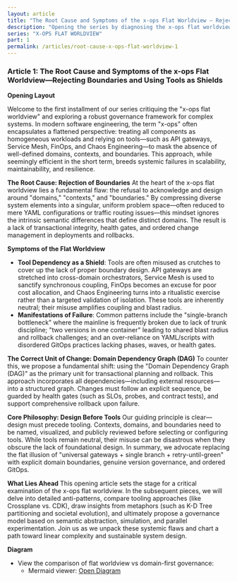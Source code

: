 ```yaml
---
layout: article
title: "The Root Cause and Symptoms of the x-ops Flat Worldview — Rejecting Boundaries and Using Tools as Shields"
description: "Opening the series by diagnosing the x-ops flat worldview, its rejection of domain boundaries, and why tools become shields for missing semantics. Introduces the Domain Dependency Graph (DAG) as the correct unit of change."
series: "X-OPS FLAT WORLDVIEW"
part: 1
permalink: /articles/root-cause-x-ops-flat-worldview-1
---
```


### Article 1: The Root Cause and Symptoms of the x-ops Flat Worldview—Rejecting Boundaries and Using Tools as Shields

**Opening Layout**

Welcome to the first installment of our series critiquing the "x-ops flat worldview" and exploring a robust governance framework for complex systems. In modern software engineering, the term "x-ops" often encapsulates a flattened perspective: treating all components as homogeneous workloads and relying on tools—such as API gateways, Service Mesh, FinOps, and Chaos Engineering—to mask the absence of well-defined domains, contexts, and boundaries. This approach, while seemingly efficient in the short term, breeds systemic failures in scalability, maintainability, and resilience.

**The Root Cause: Rejection of Boundaries**
At the heart of the x-ops flat worldview lies a fundamental flaw: the refusal to acknowledge and design around "domains," "contexts," and "boundaries." By compressing diverse system elements into a singular, uniform problem space—often reduced to mere YAML configurations or traffic routing issues—this mindset ignores the intrinsic semantic differences that define distinct domains. The result is a lack of transactional integrity, health gates, and ordered change management in deployments and rollbacks.

**Symptoms of the Flat Worldview**
- **Tool Dependency as a Shield**: Tools are often misused as crutches to cover up the lack of proper boundary design. API gateways are stretched into cross-domain orchestrators, Service Mesh is used to sanctify synchronous coupling, FinOps becomes an excuse for poor cost allocation, and Chaos Engineering turns into a ritualistic exercise rather than a targeted validation of isolation. These tools are inherently neutral; their misuse amplifies coupling and blast radius.
- **Manifestations of Failure**: Common patterns include the "single-branch bottleneck" where the mainline is frequently broken due to lack of trunk discipline; "two versions in one container" leading to shared blast radius and rollback challenges; and an over-reliance on YAML/scripts with disordered GitOps practices lacking phases, waves, or health gates.

**The Correct Unit of Change: Domain Dependency Graph (DAG)**
To counter this, we propose a fundamental shift: using the "Domain Dependency Graph (DAG)" as the primary unit for transactional planning and rollback. This approach incorporates all dependencies—including external resources—into a structured graph. Changes must follow an explicit sequence, be guarded by health gates (such as SLOs, probes, and contract tests), and support comprehensive rollback upon failure.

**Core Philosophy: Design Before Tools**
Our guiding principle is clear—design must precede tooling. Contexts, domains, and boundaries need to be named, visualized, and publicly reviewed before selecting or configuring tools. While tools remain neutral, their misuse can be disastrous when they obscure the lack of foundational design. In summary, we advocate replacing the flat illusion of "universal gateways + single branch + retry-until-green" with explicit domain boundaries, genuine version governance, and ordered GitOps.

**What Lies Ahead**
This opening article sets the stage for a critical examination of the x-ops flat worldview. In the subsequent pieces, we will delve into detailed anti-patterns, compare tooling approaches (like Crossplane vs. CDK), draw insights from metaphors (such as K-D Tree partitioning and societal evolution), and ultimately propose a governance model based on semantic abstraction, simulation, and parallel experimentation. Join us as we unpack these systemic flaws and chart a path toward linear complexity and sustainable system design.

**Diagram**

- View the comparison of flat worldview vs domain-first governance:
  - Mermaid viewer: [Open Diagram](../mmd-render.html?mmd=diagrams/xops-flat-vs-domain-dag.mmd&back=../articles.html)


